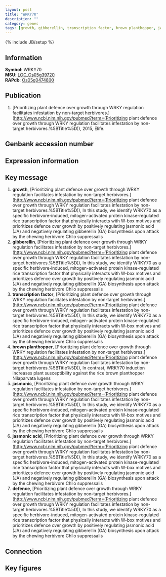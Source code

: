 ```yaml
---
layout: post
title: "WRKY70"
description: ""
category: genes
tags: [growth, gibberellin, transcription factor, brown planthopper, jasmonic, jasmonic acid, defence, Gene]
---
```

{% include JB/setup %}

## Information
__Symbol__: WRKY70  
__MSU__: [LOC_Os05g39720](http://rice.plantbiology.msu.edu/cgi-bin/ORF_infopage.cgi?orf=LOC_Os05g39720)  
__RAPdb__: [Os05g0474800](http://rapdb.dna.affrc.go.jp/viewer/gbrowse_details/irgsp1?name=Os05g0474800)  

## Publication
1. [Prioritizing plant defence over growth through WRKY regulation facilitates infestation by non-target herbivores.](http://www.ncbi.nlm.nih.gov/pubmed?term=(Prioritizing plant defence over growth through WRKY regulation facilitates infestation by non-target herbivores.%5BTitle%5D)), 2015, Elife.

## Genbank accession number

## Expression information

## Key message
1. __growth__, [Prioritizing plant defence over growth through WRKY regulation facilitates infestation by non-target herbivores.](http://www.ncbi.nlm.nih.gov/pubmed?term=(Prioritizing plant defence over growth through WRKY regulation facilitates infestation by non-target herbivores.%5BTitle%5D)),  In this study, we identify WRKY70 as a specific herbivore-induced, mitogen-activated protein kinase-regulated rice transcription factor that physically interacts with W-box motives and prioritizes defence over growth by positively regulating jasmonic acid (JA) and negatively regulating gibberellin (GA) biosynthesis upon attack by the chewing herbivore Chilo suppressalis
2. __gibberellin__, [Prioritizing plant defence over growth through WRKY regulation facilitates infestation by non-target herbivores.](http://www.ncbi.nlm.nih.gov/pubmed?term=(Prioritizing plant defence over growth through WRKY regulation facilitates infestation by non-target herbivores.%5BTitle%5D)),  In this study, we identify WRKY70 as a specific herbivore-induced, mitogen-activated protein kinase-regulated rice transcription factor that physically interacts with W-box motives and prioritizes defence over growth by positively regulating jasmonic acid (JA) and negatively regulating gibberellin (GA) biosynthesis upon attack by the chewing herbivore Chilo suppressalis
3. __transcription factor__, [Prioritizing plant defence over growth through WRKY regulation facilitates infestation by non-target herbivores.](http://www.ncbi.nlm.nih.gov/pubmed?term=(Prioritizing plant defence over growth through WRKY regulation facilitates infestation by non-target herbivores.%5BTitle%5D)),  In this study, we identify WRKY70 as a specific herbivore-induced, mitogen-activated protein kinase-regulated rice transcription factor that physically interacts with W-box motives and prioritizes defence over growth by positively regulating jasmonic acid (JA) and negatively regulating gibberellin (GA) biosynthesis upon attack by the chewing herbivore Chilo suppressalis
4. __brown planthopper__, [Prioritizing plant defence over growth through WRKY regulation facilitates infestation by non-target herbivores.](http://www.ncbi.nlm.nih.gov/pubmed?term=(Prioritizing plant defence over growth through WRKY regulation facilitates infestation by non-target herbivores.%5BTitle%5D)),  In contrast, WRKY70 induction increases plant susceptibility against the rice brown planthopper Nilaparvata lugens
5. __jasmonic__, [Prioritizing plant defence over growth through WRKY regulation facilitates infestation by non-target herbivores.](http://www.ncbi.nlm.nih.gov/pubmed?term=(Prioritizing plant defence over growth through WRKY regulation facilitates infestation by non-target herbivores.%5BTitle%5D)),  In this study, we identify WRKY70 as a specific herbivore-induced, mitogen-activated protein kinase-regulated rice transcription factor that physically interacts with W-box motives and prioritizes defence over growth by positively regulating jasmonic acid (JA) and negatively regulating gibberellin (GA) biosynthesis upon attack by the chewing herbivore Chilo suppressalis
6. __jasmonic acid__, [Prioritizing plant defence over growth through WRKY regulation facilitates infestation by non-target herbivores.](http://www.ncbi.nlm.nih.gov/pubmed?term=(Prioritizing plant defence over growth through WRKY regulation facilitates infestation by non-target herbivores.%5BTitle%5D)),  In this study, we identify WRKY70 as a specific herbivore-induced, mitogen-activated protein kinase-regulated rice transcription factor that physically interacts with W-box motives and prioritizes defence over growth by positively regulating jasmonic acid (JA) and negatively regulating gibberellin (GA) biosynthesis upon attack by the chewing herbivore Chilo suppressalis
7. __defence__, [Prioritizing plant defence over growth through WRKY regulation facilitates infestation by non-target herbivores.](http://www.ncbi.nlm.nih.gov/pubmed?term=(Prioritizing plant defence over growth through WRKY regulation facilitates infestation by non-target herbivores.%5BTitle%5D)),  In this study, we identify WRKY70 as a specific herbivore-induced, mitogen-activated protein kinase-regulated rice transcription factor that physically interacts with W-box motives and prioritizes defence over growth by positively regulating jasmonic acid (JA) and negatively regulating gibberellin (GA) biosynthesis upon attack by the chewing herbivore Chilo suppressalis

## Connection

## Key figures



